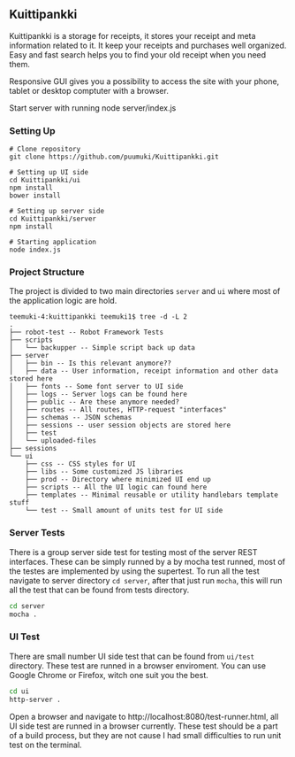 ## Kuittipankki

Kuittipankki is a storage for receipts, it stores your receipt and meta information related to it. It keep your receipts and purchases well organized. Easy and fast search helps you to find your old receipt when you need them.

Responsive GUI gives you a possibility to access the site with your phone, tablet or desktop comptuter with a browser.

Start server with running node server/index.js

### Setting Up
```
# Clone repository
git clone https://github.com/puumuki/Kuittipankki.git

# Setting up UI side
cd Kuittipankki/ui
npm install
bower install

# Setting up server side
cd Kuittipankki/server
npm install

# Starting application
node index.js
```


### Project Structure

The project is divided to two main directories `server` and `ui` where most of the application logic are hold. 

```
teemuki-4:kuittipankki teemuki1$ tree -d -L 2
.
├── robot-test -- Robot Framework Tests
├── scripts
│   └── backupper -- Simple script back up data
├── server
│   ├── bin -- Is this relevant anymore??
│   ├── data -- User information, receipt information and other data stored here
│   ├── fonts -- Some font server to UI side
│   ├── logs -- Server logs can be found here
│   ├── public -- Are these anymore needed?
│   ├── routes -- All routes, HTTP-request "interfaces"
│   ├── schemas -- JSON schemas
│   ├── sessions -- user session objects are stored here
│   ├── test
│   └── uploaded-files
├── sessions
└── ui
    ├── css -- CSS styles for UI
    ├── libs -- Some customized JS libraries
    ├── prod -- Directory where minimized UI end up
    ├── scripts -- All the UI logic can found here
    ├── templates -- Minimal reusable or utility handlebars template stuff
    └── test -- Small amount of units test for UI side
```


### Server Tests
There is a group server side test for testing most of the server REST interfaces. These can be simply runned by a by mocha test runned, most of the testes are implemented by using the supertest. To run all the test navigate to server directory `cd server`, after that just run `mocha`, this will run all the test that can be found from tests directory. 

````bash
cd server
mocha .
````


### UI Test
There are small number UI side test that can be found from `ui/test` directory. These test are runned in a browser enviroment. You can use Google Chrome or Firefox, witch one suit you the best. 

````bash
cd ui
http-server .
````
Open a browser and navigate to http://localhost:8080/test-runner.html, all UI side test are runned in a browser currently. These test should be a part of a build process, but they are not cause I  had small difficulties to run unit test on the terminal.


